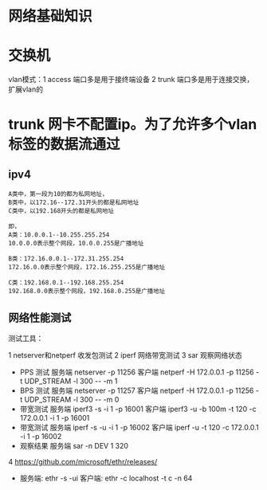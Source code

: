 # 网络基础知识

# 交换机
 vlan模式：1 access 端口多是用于接终端设备 
           2 trunk 端口多是用于连接交换，扩展vlan的

# trunk 网卡不配置ip。为了允许多个vlan标签的数据流通过

## ipv4

```
A类中，第一段为10的都为私网地址，
B类中，以172.16--172.31开头的都是私网地址
C类中，以192.168开头的都是私网地址

即，
A类：10.0.0.1--10.255.255.254
10.0.0.0表示整个网段，10.0.0.255是广播地址

B类：172.16.0.0.1--172.31.255.254
172.16.0.0表示整个网段，172.16.255.255是广播地址

C类：192.168.0.1--192.168.255.254
192.168.0.0表示整个网段，192.168.0.255是广播地址
```


## 网络性能测试

测试工具：

1 netserver和netperf 收发包测试
2 iperf 网络带宽测试
3 sar   观察网络状态

* PPS 测试 服务端 netserver -p 11256        客户端 netperf -H 172.0.0.1 -p 11256 -t UDP_STREAM -l 300 -- -m 1 
* BPS 测试 服务端 netserver -p 11257        客户端 netperf -H 172.0.0.1 -p 11256 -t UDP_STREAM -l 300 -- -m 0 
* 带宽测试 服务端 iperf3 -s -i 1 -p 16001   客户端 iperf3 -u -b 100m -t 120 -c 172.0.0.1 -i 1 -p 16001      
* 带宽测试 服务端 iperf -s -u -i 1 -p 16002 客户端 iperf -u -t 120 -c 172.0.0.1 -i 1 -p 16002  
* 观察结果 服务端 sar -n DEV 1 320

4 https://github.com/microsoft/ethr/releases/

*  服务端: ethr -s -ui 客户端: ethr -c localhost -t c -n 64


 
